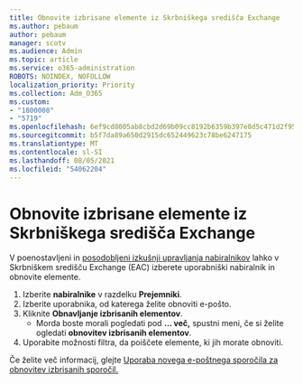 ```yaml
---
title: Obnovite izbrisane elemente iz Skrbniškega središča Exchange
ms.author: pebaum
author: pebaum
manager: scotv
ms.audience: Admin
ms.topic: article
ms.service: o365-administration
ROBOTS: NOINDEX, NOFOLLOW
localization_priority: Priority
ms.collection: Adm_O365
ms.custom:
- "1800008"
- "5719"
ms.openlocfilehash: 6ef9cd8005ab8cbd2d69b09cc8192b6359b397e8d5c471d2f958ae1e751d7797
ms.sourcegitcommit: b5f7da89a650d2915dc652449623c78be6247175
ms.translationtype: MT
ms.contentlocale: sl-SI
ms.lasthandoff: 08/05/2021
ms.locfileid: "54062204"
---
```

# <a name="recover-deleted-items-from-exchange-admin-center"></a>Obnovite izbrisane elemente iz Skrbniškega središča Exchange

V poenostavljeni in [posodobljeni izkušnji upravljanja nabiralnikov](https://admin.exchange.microsoft.com/#/mailboxes) lahko v Skrbniškem središču Exchange (EAC) izberete uporabniški nabiralnik in obnovite elemente.

1. Izberite **nabiralnike** v razdelku **Prejemniki**.
2. Izberite uporabnika, od katerega želite obnoviti e-pošto.
3. Kliknite **Obnavljanje izbrisanih elementov**.
    - Morda boste morali pogledati pod **… več,** spustni meni, če si želite ogledati **obnovitev izbrisanih elementov**.
4. Uporabite možnosti filtra, da poiščete elemente, ki jih morate obnoviti.

Če želite več informacij, glejte [Uporaba novega e-poštnega sporočila za obnovitev izbrisanih sporočil.](/exchange/recipients-in-exchange-online/manage-user-mailboxes/recover-deleted-messages#use-new-eac-for-recovering-deleted-messages)
